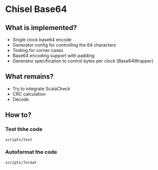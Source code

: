 # Chisel Base64

## What is implemented?
* Single clock base64 encode
* Generator config for controlling the 64 characters
* Testing for corner cases
* Base64 encoding support with padding
* Generator specification to control bytes per clock (Base64Wrapper)

## What remains?
* Try to integrate ScalaCheck
* CRC calculation
* Decode

## How to?

### Test thhe code
```console
scripts/test
```

### Autoformat the code
```console
scripts/format
```
